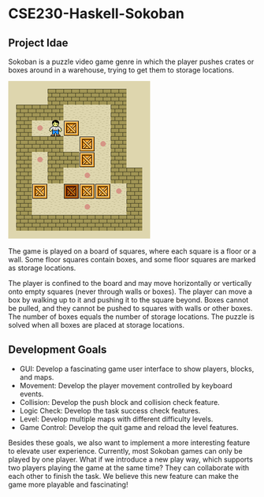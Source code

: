 # CSE230-Haskell-Sokoban

## Project Idae

Sokoban is a puzzle video game genre in which the player pushes crates or boxes around in a warehouse, trying to get them to storage locations. 

![](./Assets/Sokoban_ani.gif)

The game is played on a board of squares, where each square is a floor or a wall. Some floor squares contain boxes, and some floor squares are marked as storage locations.

The player is confined to the board and may move horizontally or vertically onto empty squares (never through walls or boxes). The player can move a box by walking up to it and pushing it to the square beyond. Boxes cannot be pulled, and they cannot be pushed to squares with walls or other boxes. The number of boxes equals the number of storage locations. The puzzle is solved when all boxes are placed at storage locations.


## Development Goals

- GUI: Develop a fascinating game user interface to show players, blocks, and maps.
- Movement: Develop the player movement controlled by keyboard events.
- Collision: Develop the push block and collision check feature.
- Logic Check: Develop the task success check features.
- Level: Develop multiple maps with different difficulty levels.
- Game Control: Develop the quit game and reload the level features.

Besides these goals, we also want to implement a more interesting feature to elevate user experience. Currently, most Sokoban games can only be played by one player. What if we introduce a new play way, which supports two players playing the game at the same time? They can collaborate with each other to finish the task. We believe this new feature can make the game more playable and fascinating!

